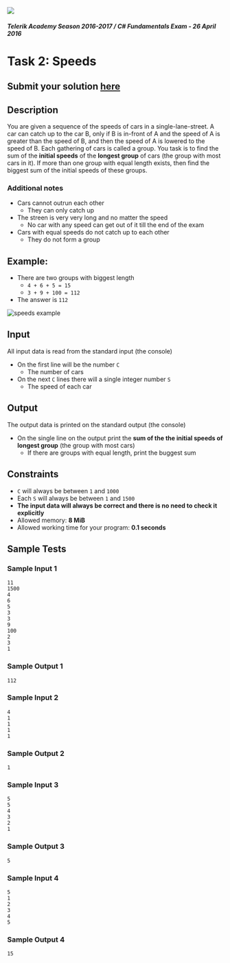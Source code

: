 <img src="https://raw.githubusercontent.com/TelerikAcademy/Common/master/logos/telerik-header-logo.png" />

#### _Telerik Academy Season 2016-2017 / C# Fundamentals Exam - 26 April 2016_

# Task 2: Speeds

## Submit your solution [here](http://bgcoder.com/Contests/Practice/Index/338#1)

## Description

You are given a sequence of the speeds of cars in a single-lane-street. 
A car can catch up to the car B, only if B is in-front of A and the speed of A is greater than the speed of B, and then the speed of A is lowered to the speed of B. Each gathering of cars is called a group. You task is to find the sum of the **initial speeds** of the **longest group** of cars (the group with most cars in it). If more than one group with equal length exists, then find the biggest sum of the initial speeds of these groups.

### Additional notes

- Cars cannot outrun each other
  - They can only catch up
- The streen is very very long and no matter the speed
  - No car with any speed can get out of it till the end of the exam
- Cars with equal speeds do not catch up to each other
  - They do not form a group

##  Example:

- There are two groups with biggest length
  - `4 + 6 + 5 = 15`
  - `3 + 9 + 100 = 112`
- The answer is `112`

![speeds example](./imgs/example.png)

## Input

All input data is read from the standard input (the console)

- On the first line will be the number `C`
  - The number of cars
- On the next `C` lines there will a single integer number `S`
  - The speed of each car

## Output

The output data is printed on the standard output (the console)

- On the single line on the output print the **sum of the the initial speeds of longest group** (the group with most cars)
  - If there are groups with equal length, print the buggest sum 

## Constraints

- `C` will always be between `1` and `1000`
- Each `S` will always be between `1` and `1500`
- **The input data will always be correct and there is no need to check it explicitly**
- Allowed memory: **8 MiB** 
- Allowed working time for your program: **0.1 seconds** 


## Sample Tests

### Sample Input 1

```
11
1500
4
6
5
3
3
9
100
2
3
1
```

### Sample Output 1

```
112
```

### Sample Input 2

```
4
1
1
1
1
```

### Sample Output 2

```
1
```

### Sample Input 3

```
5
5
4
3
2
1
```

### Sample Output 3

```
5
```

### Sample Input 4

```
5
1
2
3
4
5
```

### Sample Output 4

```
15
```
